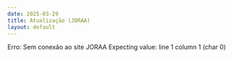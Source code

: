 ```yaml
---
date: 2025-03-29
title: Atualização (JORAA)
layout: default
---
```

Erro: Sem conexão ao site JORAA Expecting value: line 1 column 1 (char 0)
